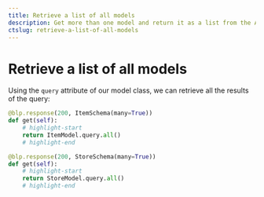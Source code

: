 ```yaml
---
title: Retrieve a list of all models
description: Get more than one model and return it as a list from the API.
ctslug: retrieve-a-list-of-all-models
---
```


# Retrieve a list of all models

Using the `query` attribute of our model class, we can retrieve all the results of the query:

```python title="resources/item.py"
@blp.response(200, ItemSchema(many=True))
def get(self):
    # highlight-start
    return ItemModel.query.all()
    # highlight-end
```

```python title="resources/store.py"
@blp.response(200, StoreSchema(many=True))
def get(self):
    # highlight-start
    return StoreModel.query.all()
    # highlight-end
```